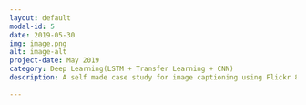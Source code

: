 ```yaml
---
layout: default
modal-id: 5
date: 2019-05-30
img: image.png
alt: image-alt
project-date: May 2019
category: Deep Learning(LSTM + Transfer Learning + CNN)
description: A self made case study for image captioning using Flickr 8k dataset. All the code and IPYNB notebook is avaialable at <a href="https://github.com/Raman-Raje/ImageCaptioning">here</a>. A blog is wriiten on medium describing step by step approach for this case study. You can read the blog <a href="https://medium.com/@raman.shinde15/image-captioning-with-flickr8k-dataset-bleu-4bcba0b52926?source=friends_link&sk=60f13437794afcbba4c1d40dd726c98a">here.</a>
  
---
```

